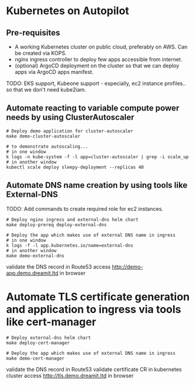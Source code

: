 # Kubernetes on Autopilot

## Pre-requisites
* A working Kubernetes cluster on public cloud, preferably on AWS. Can be created via KOPS.
* nginx ingress controller to deploy few apps accessible from internet.
* (optional) ArgoCD deployment on the cluster so that we can deploy apps via ArgoCD apps manifest.

TODO: EKS support, Kubeone support - especially, ec2 instance profiles.. so that we don't need kube2iam.

## Automate reacting to variable compute power needs by using ClusterAutoscaler

```shell
# Deploy demo application for cluster-autoscaler
make demo-cluster-autoscaler

# to demonstrate autoscaling...
# in one window
k logs -n kube-system -f -l app=cluster-autoscaler | grep -i scale_up
# in another window
kubectl scale deploy sleepy-deployment --replicas 40
```

## Automate DNS name creation by using tools like External-DNS

TODO: Add commands to create required role for ec2 instances.

```shell
# Deploy nginx ingress and external-dns helm chart
make deploy-prereq deploy-external-dns

# Deploy the app which makes use of external DNS name in ingress
# in one window
k logs -f -l app.kubernetes.io/name=external-dns
# in another window
make demo-external-dns
```
validate the DNS record in Route53
access http://demo-app.demo.dreamit.ltd in browser

# Automate TLS certificate generation and application to ingress via tools like cert-manager
```shell
# Deploy external-dns helm chart
make deploy-cert-manager

# Deploy the app which makes use of external DNS name in ingress
make demo-cert-manager
```
validate the DNS record in Route53
validate certificate CR in kubernetes cluster
access http://tls.demo.dreamit.ltd in browser
